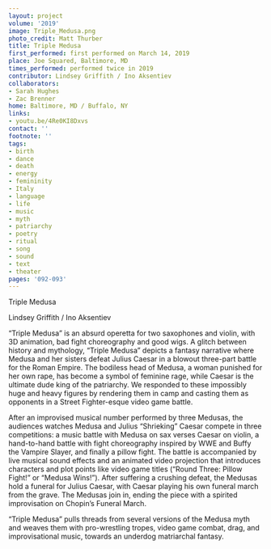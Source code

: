 ```yaml
---
layout: project
volume: '2019'
image: Triple_Medusa.png
photo_credit: Matt Thurber
title: Triple Medusa
first_performed: first performed on March 14, 2019
place: Joe Squared, Baltimore, MD
times_performed: performed twice in 2019
contributor: Lindsey Griffith / Ino Aksentiev
collaborators:
- Sarah Hughes
- Zac Brenner
home: Baltimore, MD / Buffalo, NY
links:
- youtu.be/4Re0KI8Dxvs
contact: ''
footnote: ''
tags:
- birth
- dance
- death
- energy
- femininity
- Italy
- language
- life
- music
- myth
- patriarchy
- poetry
- ritual
- song
- sound
- text
- theater
pages: '092-093'
---
```


Triple Medusa

Lindsey Griffith / Ino Aksentiev

“Triple Medusa” is an absurd operetta for two saxophones and violin, with 3D animation, bad fight choreography and good wigs. A glitch between history and mythology, “Triple Medusa” depicts a fantasy narrative where Medusa and her sisters defeat Julius Caesar in a blowout three-part battle for the Roman Empire. The bodiless head of Medusa, a woman punished for her own rape, has become a symbol of feminine rage, while Caesar is the ultimate dude king of the patriarchy. We responded to these impossibly huge and heavy figures by rendering them in camp and casting them as opponents in a Street Fighter-esque video game battle.

After an improvised musical number performed by three Medusas, the audiences watches Medusa and Julius “Shrieking” Caesar compete in three competitions: a music battle with Medusa on sax verses Caesar on violin, a hand-to-hand battle with fight choreography inspired by WWE and Buffy the Vampire Slayer, and finally a pillow fight. The battle is accompanied by live musical sound effects and an animated video projection that introduces characters and plot points like video game titles (“Round Three: Pillow Fight!” or “Medusa Wins!”). After suffering a crushing defeat, the Medusas hold a funeral for Julius Caesar, with Caesar playing his own funeral march from the grave. The Medusas join in, ending the piece with a spirited improvisation on Chopin’s Funeral March.

“Triple Medusa” pulls threads from several versions of the Medusa myth and weaves them with pro-wrestling tropes, video game combat, drag, and improvisational music, towards an underdog matriarchal fantasy.
